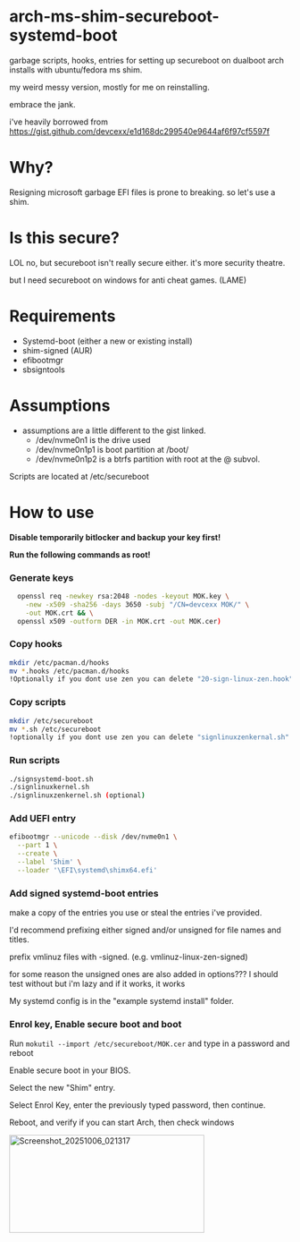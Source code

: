 # arch-ms-shim-secureboot-systemd-boot
garbage scripts, hooks, entries for setting up secureboot on dualboot arch installs with ubuntu/fedora ms shim.

my weird messy version, mostly for me on reinstalling.

embrace the jank.

i've heavily borrowed from https://gist.github.com/devcexx/e1d168dc299540e9644af6f97cf5597f

# Why?
Resigning microsoft garbage EFI files is prone to breaking.
so let's use a shim.

# Is this secure?
LOL no, but secureboot isn't really secure either. it's more security theatre.

but I need secureboot on windows for anti cheat games. (LAME)

# Requirements
  - Systemd-boot (either a new or existing install)
  - shim-signed (AUR)
  - efibootmgr
  - sbsigntools

# Assumptions
  - assumptions are a little different to the gist linked.
    - /dev/nvme0n1 is the drive used
    - /dev/nvme0n1p1 is boot partition at /boot/
    - /dev/nvme0n1p2 is a btrfs partition with root at the @ subvol.

Scripts are located at /etc/secureboot


# How to use

**Disable temporarily bitlocker and backup your key first!**

**Run the following commands as root!**

### Generate keys
```bash
  openssl req -newkey rsa:2048 -nodes -keyout MOK.key \
    -new -x509 -sha256 -days 3650 -subj "/CN=devcexx MOK/" \
    -out MOK.crt && \
  openssl x509 -outform DER -in MOK.crt -out MOK.cer) 
```
### Copy hooks
```bash
mkdir /etc/pacman.d/hooks
mv *.hooks /etc/pacman.d/hooks
!Optionally if you dont use zen you can delete "20-sign-linux-zen.hook" or adapt to whatever kernel you use
```
### Copy scripts
```bash
mkdir /etc/secureboot
mv *.sh /etc/secureboot
!optionally if you dont use zen you can delete "signlinuxzenkernal.sh" or adapt to whatever kernel you use
```

### Run scripts
```bash
./signsystemd-boot.sh
./signlinuxkernel.sh
./signlinuxzenkernel.sh (optional)
```

### Add UEFI entry
```bash
efibootmgr --unicode --disk /dev/nvme0n1 \
  --part 1 \
  --create \
  --label 'Shim' \
  --loader '\EFI\systemd\shimx64.efi'
```


### Add signed systemd-boot entries
make a copy of the entries you use or steal the entries i've provided.

I'd recommend prefixing either signed and/or unsigned for file names and titles.

prefix vmlinuz files with -signed. (e.g. vmlinuz-linux-zen-signed)

for some reason the unsigned ones are also added in options??? I should test without but i'm lazy and if it works, it works

My systemd config is in the "example systemd install" folder.

### Enrol key, Enable secure boot and boot

Run ``mokutil --import /etc/secureboot/MOK.cer`` and type in a password and reboot

Enable secure boot in your BIOS.

Select the new "Shim" entry.

Select Enrol Key, enter the previously typed password, then continue.

Reboot, and verify if you can start Arch, then check windows


<img width="349" height="175" alt="Screenshot_20251006_021317" src="https://github.com/user-attachments/assets/de2d2d80-434b-4e38-aa19-9c89cca3f010" />
